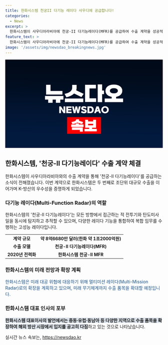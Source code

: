 ```yaml
---
title: 한화시스템 천궁II 다기능 레이다 사우디에 공급합니다!
categories:
  - News
excerpt: >
  한화시스템이 사우디아라비아에 천궁-II 다기능레이다(MFR)를 공급하여 수출 계약을 성공적으로 이행했다. 약 8억6680만 달러 규모의 이번 계약은 이 회사에게 큰 의미를 갖고, 이는 두 번째 조 단위 대규모 수출이다. 천궁-II는 탄도미사일부터 적(敵) 전투기까지 다양한 적을 동시에 탐지하고 추적하는 능력을 갖췄으며, 레이다는 핵심 장비로서 중요한 역할을 한다. 이러한 최첨단 기술력을 바탕으로, 회사는 다양한 지역에 미래 무기체계까지 수출할 계획이며, 해외 방산 시장에서의 입지를 강화할 것으로 밝혔다.
feature_text: >
  한화시스템이 사우디아라비아에 천궁-II 다기능레이다(MFR)를 공급하여 수출 계약을 성공적으로 이행했다. 약 8억6680만 달러 규모의 이번 계약은 이 회사에게 큰 의미를 갖고, 이는 두 번째 조 단위 대규모 수출이다. 천궁-II는 탄도미사일부터 적(敵) 전투기까지 다양한 적을 동시에 탐지하고 추적하는 능력을 갖췄으며, 레이다는 핵심 장비로서 중요한 역할을 한다. 이러한 최첨단 기술력을 바탕으로, 회사는 다양한 지역에 미래 무기체계까지 수출할 계획이며, 해외 방산 시장에서의 입지를 강화할 것으로 밝혔다.
image: '/assets/img/newsdao_breakingnews.jpg'
---
```


<p><img src="/assets/img/newsdao_breakingnews.jpg" alt="firstkoreanews 속보" /></p>

<h2 data-ke-size="size26">한화시스템, '천궁-II 다기능레이다' 수출 계약 체결</h2>

<p data-ke-size="size16">한화시스템이 사우디아라비아와의 수출 계약을 통해 '천궁-II 다기능레이다'를 공급하는 소식이 전해졌습니다. 이번 계약으로 한화시스템은 두 번째로 조단위 대규모 수출을 이어가며 K-방산의 우수성을 증명하게 되었습니다.</p>

<h3 data-ke-size="size24">다기능 레이다(Multi-Function Radar)의 역할</h3>

<p data-ke-size="size16">한화시스템의 '천궁-II 다기능레이다'는 모든 방향에서 접근하는 적 전투기와 탄도미사일을 동시에 탐지하고 추적할 수 있으며, 다양한 레이다 기능을 통합하여 복합 임무를 수행하는 고성능 레이다입니다.</p>

<table>
    <tr>
        <td style="text-align: center; height: 17px;"><b>계약 규모</b></td>
        <td style="text-align: center; height: 17px;"><b>약 8억6680만 달러(한화 약 1조2000억원)</b></td>
    </tr>
    <tr>
        <td style="text-align: center; height: 17px;"><b>수출 모델</b></td>
        <td style="text-align: center; height: 17px;"><b>천궁-II 다기능레이다(MFR)</b></td>
    </tr>
    <tr>
        <td style="text-align: center; height: 17px;"><b>2020년 전력화</b></td>
        <td style="text-align: center; height: 17px;"><b>한화시스템 천궁-II MFR</b></td>
    </tr>
</table>

<h3 data-ke-size="size24">한화시스템의 미래 전망과 확장 계획</h3>

<p data-ke-size="size16"><span style="color: #1a5490;">한화시스템은 미래 대공 위협에 대응하기 위해 멀티미션 레이다(Multi-Mission Radar)로의 확장을 계획하고 있으며, 미래 무기체계까지 수출 품목을 확대할 예정입니다.</span></p>

<h3 data-ke-size="size24">한화시스템 대표 인사의 포부</h3>

<p data-ke-size="size16"><b><span style="background-color: #21538527;">한화시스템 대표이사의 발언에서는 중동∙유럽∙동남아 등 다양한 지역으로 수출 품목을 확장하여 해외 방산 시장에서 입지를 공고히 다짐</span></b>하고 있는 것으로 나타났습니다.</p>
실시간 뉴스 속보는, <a href="https://newsdao.kr" rel="dofollow">https://newsdao.kr</a>


